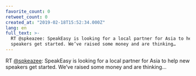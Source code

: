 ```yaml
---
favorite_count: 0
retweet_count: 0
created_at: "2019-02-18T15:52:34.000Z"
lang: en
full_text: >-
  RT @spkeazee: SpeakEasy is looking for a local partner for Asia to help new
  speakers get started. We’ve raised some money and are thinking…
---
```


RT [@spkeazee](https://twitter.com/spkeazee): SpeakEasy is looking for a local
partner for Asia to help new speakers get started. We’ve raised some money and
are thinking…
